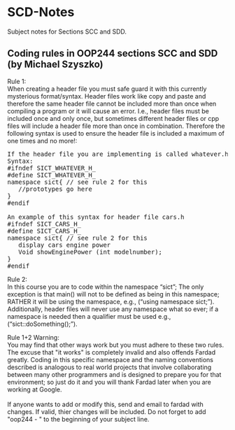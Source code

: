 # SCD-Notes
Subject notes for Sections SCC and SDD.
## Coding rules in OOP244 sections SCC and SDD <br />(by Michael Szyszko)
Rule 1:<br />
When creating a header file you must safe guard it with this currently mysterious format/syntax.  Header files work like copy and paste and therefore the same header file cannot be included more than once when compiling a program or it will cause an error. I.e., header files must be included once and only once, but sometimes different header files or cpp files will include a header file more than once in combination.  Therefore the following syntax is used to ensure the header file is included a maximum of one times and no more!: <br />
<pre>
If the header file you are implementing is called whatever.h then 
Syntax:
#ifndef SICT_WHATEVER_H_
#define SICT_WHATEVER_H_
namespace sict{ // see rule 2 for this
   //prototypes go here
}
#endif

An example of this syntax for header file cars.h
#ifndef SICT_CARS_H_
#define SICT_CARS_H_
namespace sict{ // see rule 2 for this
   display cars engine power
   Void showEnginePower (int modelnumber);
}
#endif
</pre>
Rule 2:<br />
In this course you are to code within the namespace “sict”; The only exception is that main() will not to be defined as being in this namespace; RATHER it will be using the namespace, e.g., (“using namespace sict;”). Additionally, header files will never use any namespace what so ever; if a namespace is needed then a qualifier must be used e.g., (“sict::doSomething();”).
 
Rule 1+2 Warning:<br />
You may find that other ways work but you must adhere to these two rules. The excuse that "it works" is completely invalid and also offends Fardad greatly. Coding in this specific namespace and the naming conventions described is analogous to real world projects that involve collaborating between many other programmers and is designed to prepare you for that environment; so just do it and you will thank Fardad later when you are working at Google. <br /><br />
If anyone wants to add or modify this, send and email to fardad with changes. If valid, thier changes will be included. Do not forget to add "oop244 - " to the beginning of your subject line.
